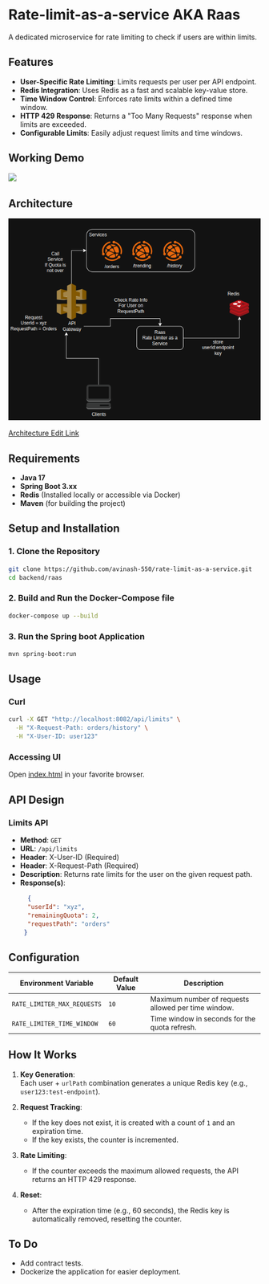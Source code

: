 # Rate-limit-as-a-service AKA Raas
A dedicated microservice for rate limiting to check if users are within limits.



## Features

- **User-Specific Rate Limiting**: Limits requests per user per API endpoint.
- **Redis Integration**: Uses Redis as a fast and scalable key-value store.
- **Time Window Control**: Enforces rate limits within a defined time window.
- **HTTP 429 Response**: Returns a "Too Many Requests" response when limits are exceeded.
- **Configurable Limits**: Easily adjust request limits and time windows.

## Working Demo
<div >
  <img src="artifacts/raas_demo.gif" width="700" />
</div>

## Architecture
![Architecture Diagram](artifacts/architecture.png)


[Architecture Edit Link](https://drive.google.com/file/d/1yVSM8zGEvzjBebzTH37iipqzIpmyStho/view?usp=drive_link)
## Requirements

- **Java 17**
- **Spring Boot 3.xx**
- **Redis** (Installed locally or accessible via Docker)
- **Maven** (for building the project)



## Setup and Installation

### 1. Clone the Repository

```bash
git clone https://github.com/avinash-550/rate-limit-as-a-service.git
cd backend/raas
```
### 2. Build and Run the Docker-Compose file

```bash
docker-compose up --build
```

### 3. Run the Spring boot Application
```bash
mvn spring-boot:run
```

## Usage

### Curl

```bash
curl -X GET "http://localhost:8082/api/limits" \
  -H "X-Request-Path: orders/history" \
  -H "X-User-ID: user123"
```

### Accessing UI
Open [index.html](frontend/index.html) in your favorite browser.

## API Design

### **Limits API**
- **Method**: `GET`
- **URL**: `/api/limits`
- **Header**: X-User-ID (Required)
- **Header**: X-Request-Path (Required)
- **Description**: Returns rate limits for the user on the given request path.
- **Response(s)**:
  ```json
    {
    "userId": "xyz",
    "remainingQuota": 2,
    "requestPath": "orders"
   }
  ```

## Configuration

| Environment Variable             | Default Value | Description                       |
|----------------------------------|---------------|-----------------------------------|
| `RATE_LIMITER_MAX_REQUESTS`      | `10`          | Maximum number of requests allowed per time window. |
| `RATE_LIMITER_TIME_WINDOW`       | `60`          | Time window in seconds for the quota refresh.         |


## How It Works

1. **Key Generation**:  
   Each user + `urlPath` combination generates a unique Redis key (e.g., `user123:test-endpoint`).

2. **Request Tracking**:
   - If the key does not exist, it is created with a count of `1` and an expiration time.
   - If the key exists, the counter is incremented.

3. **Rate Limiting**:
   - If the counter exceeds the maximum allowed requests, the API returns an HTTP 429 response.

4. **Reset**:
   - After the expiration time (e.g., 60 seconds), the Redis key is automatically removed, resetting the counter.



## To Do

-  Add contract tests.
-  Dockerize the application for easier deployment.

